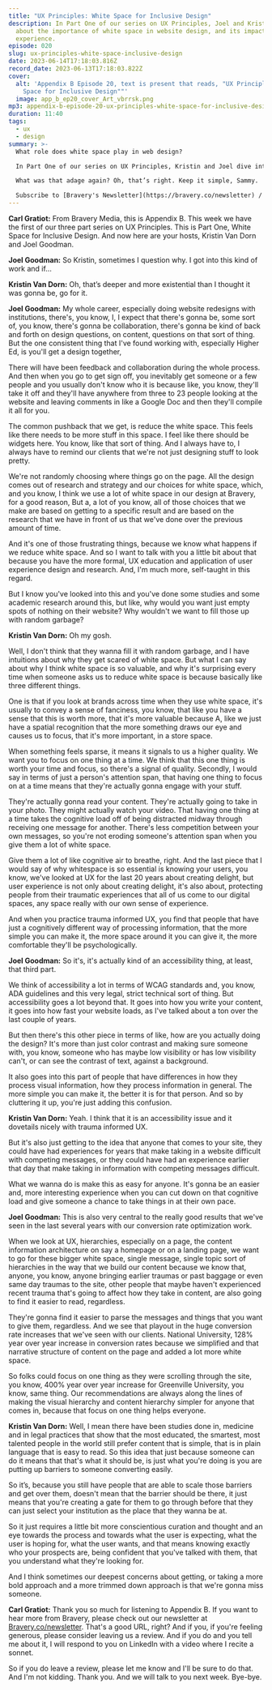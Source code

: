 ```yaml
---
title: "UX Principles: White Space for Inclusive Design"
description: In Part One of our series on UX Principles, Joel and Kristin chat
  about the importance of white space in website design, and its impact on user
  experience.
episode: 020
slug: ux-principles-white-space-inclusive-design
date: 2023-06-14T17:18:03.816Z
record_date: 2023-06-13T17:18:03.822Z
cover:
  alt: 'Appendix B Episode 20, text is present that reads, "UX Principles: White
    Space for Inclusive Design""'
  image: app_b_ep20_cover_Art_vbrrsk.png
mp3: appendix-b-episode-20-ux-principles-white-space-for-inclusive-design.mp3
duration: 11:40
tags:
  - ux
  - design
summary: >-
  What role does white space play in web design?

  In Part One of our series on UX Principles, Kristin and Joel dive into the impact white space has on UX. There are three key reasons for utilizing white space: it conveys a sense of quality and focus, it improves user engagement by reducing cognitive load, and it creates a psychologically comfortable experience. 

  What was that adage again? Oh, that’s right. Keep it simple, Sammy.

  Subscribe to [Bravery's Newsletter](https://bravery.co/newsletter) / [Follow Kristin](https://www.linkedin.com/in/kristinvandorn/) / [Follow Joel](https://linkedin.com/in/joelgoodman) / [Follow Bravery on LinkedIn](https://www.linkedin.com/company/bravery-media/)
---
```

**Carl Gratiot:**
From Bravery Media, this is Appendix B. This week we have the first of our three part series on UX Principles. This is Part One, White Space for Inclusive Design. And now here are your hosts, Kristin Van Dorn and Joel Goodman. 

**Joel Goodman:**
So Kristin, sometimes I question why. I got into this kind of work and if…

**Kristin Van Dorn:**
Oh, that’s deeper and more existential than I thought it was gonna be, go for it.

**Joel Goodman:**
My whole career, especially doing website redesigns with institutions, there's, you know, I, I expect that there's gonna be, some sort of, you know, there's gonna be collaboration, there's gonna be kind of back and forth on design questions, on content, questions on that sort of thing. But the one consistent thing that I've found working with, especially Higher Ed, is you'll get a design together,

There will have been feedback and collaboration during the whole process. And then when you go to get sign off, you inevitably get someone or a few people and you usually don't know who it is because like, you know, they'll take it off and they'll have anywhere from three to 23 people looking at the website and leaving comments in like a Google Doc and then they'll compile it all for you.

The common pushback that we get, is reduce the white space. This feels like there needs to be more stuff in this space. I feel like there should be widgets here. You know, like that sort of thing. And I always have to, I always have to remind our clients that we're not just designing stuff to look pretty.

We're not randomly choosing where things go on the page. All the design comes out of research and strategy and our choices for white space, which, and you know, I think we use a lot of white space in our design at Bravery, for a good reason, But a, a lot of you know, all of those choices that we make are based on getting to a specific result and are based on the research that we have in front of us that we've done over the previous amount of time.

And it's one of those frustrating things, because we know what happens if we reduce white space. And so I want to talk with you a little bit about that because you have the more formal, UX education and application of user experience design and research. And, I'm much more, self-taught in this regard.

But I know you've looked into this and you've done some studies and some academic research around this, but like, why would you want just empty spots of nothing on their website? Why wouldn't we want to fill those up with random garbage? 

**Kristin Van Dorn:**
Oh my gosh.

Well, I don't think that they wanna fill it with random garbage, and I have intuitions about why they get scared of white space. But what I can say about why I think white space is so valuable, and why it's surprising every time when someone asks us to reduce white space is because basically like three different things.

One is that if you look at brands across time when they use white space, it's usually to convey a sense of fanciness, you know, that like you have a sense that this is worth more, that it's more valuable because A, like we just have a spatial recognition that the more something draws our eye and causes us to focus, that it's more important, in a store space.

When something feels sparse, it means it signals to us a higher quality. We want you to focus on one thing at a time. We think that this one thing is worth your time and focus, so there's a signal of quality. Secondly, I would say in terms of just a person's attention span, that having one thing to focus on at a time means that they're actually gonna engage with your stuff.

They're actually gonna read your content. They're actually going to take in your photo. They might actually watch your video. That having one thing at a time takes the cognitive load off of being distracted midway through receiving one message for another. There's less competition between your own messages, so you're not eroding someone's attention span when you give them a lot of white space.

Give them a lot of like cognitive air to breathe, right. And the last piece that I would say of why whitespace is so essential is knowing your users, you know, we've looked at UX for the last 20 years about creating delight, but user experience is not only about creating delight, it's also about, protecting people from their traumatic experiences that all of us come to our digital spaces, any space really with our own sense of experience.

And when you practice trauma informed UX, you find that people that have just a cognitively different way of processing information, that the more simple you can make it, the more space around it you can give it, the more comfortable they'll be psychologically. 

**Joel Goodman:**
So it's, it's actually kind of an accessibility thing, at least, that third part.

We think of accessibility a lot in terms of WCAG standards and, you know, ADA guidelines and this very legal, strict technical sort of thing. But accessibility goes a lot beyond that. It goes into how you write your content, it goes into how fast your website loads, as I've talked about a ton over the last couple of years.

But then there's this other piece in terms of like, how are you actually doing the design? It's more than just color contrast and making sure someone with, you know, someone who has maybe low visibility or has low visibility can't, or can see the contrast of text, against a background.

It also goes into this part of people that have differences in how they process visual information, how they process information in general. The more simple you can make it, the better it is for that person. And so by cluttering it up, you're just adding this confusion.

**Kristin Van Dorn:**
Yeah. I think that it is an accessibility issue and it dovetails nicely with trauma informed UX.

But it's also just getting to the idea that anyone that comes to your site, they could have had experiences for years that make taking in a website difficult with competing messages, or they could have had an experience earlier that day that make taking in information with competing messages difficult.

What we wanna do is make this as easy for anyone. It's gonna be an easier and, more interesting experience when you can cut down on that cognitive load and give someone a chance to take things in at their own pace.

**Joel Goodman:**
This is also very central to the really good results that we've seen in the last several years with our conversion rate optimization work.

When we look at UX, hierarchies, especially on a page, the content information architecture on say a homepage or on a landing page, we want to go for these bigger white space, single message, single topic sort of hierarchies in the way that we build our content because we know that, anyone, you know, anyone bringing earlier traumas or past baggage or even same day traumas to the site, other people that maybe haven't experienced recent trauma that's going to affect how they take in content, are also going to find it easier to read, regardless.

They're gonna find it easier to parse the messages and things that you want to give them, regardless. And we see that playout in the huge conversion rate increases that we've seen with our clients. National University, 128% year over year increase in conversion rates because we simplified and that narrative structure of content on the page and added a lot more white space.

So folks could focus on one thing as they were scrolling through the site, you know, 400% year over year increase for Greenville University, you know, same thing. Our recommendations are always along the lines of making the visual hierarchy and content hierarchy simpler for anyone that comes in, because that focus on one thing helps everyone.

**Kristin Van Dorn:**
Well, I mean there have been studies done in, medicine and in legal practices that show that the most educated, the smartest, most talented people in the world still prefer content that is simple, that is in plain language that is easy to read. So this idea that just because someone can do it means that that's what it should be, is just what you're doing is you are putting up barriers to someone converting easily.

So it’s, because you still have people that are able to scale those barriers and get over them, doesn't mean that the barrier should be there, it just means that you're creating a gate for them to go through before that they can just select your institution as the place that they wanna be at.

So it just requires a little bit more conscientious curation and thought and an eye towards the process and towards what the user is expecting, what the user is hoping for, what the user wants, and that means knowing exactly who your prospects are, being confident that you've talked with them, that you understand what they're looking for.

And I think sometimes our deepest concerns about getting, or taking a more bold approach and a more trimmed down approach is that we're gonna miss someone.

**Carl Gratiot:**
Thank you so much for listening to Appendix B. If you want to hear more from Bravery, please check out our newsletter at [Bravery.co/newsletter](https://bravery.co/newsletter). That's a good URL, right? And if you, if you're feeling generous, please consider leaving us a review. And if you do and you tell me about it, I will respond to you on LinkedIn with a video where I recite a sonnet.

So if you do leave a review, please let me know and I'll be sure to do that. And I'm not kidding. Thank you. And we will talk to you next week. Bye-bye.